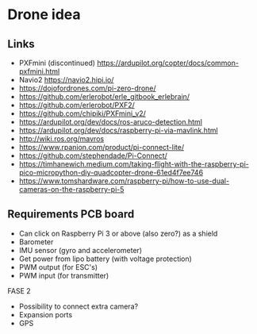 # Drone idea

## Links

- PXFmini (discontinued) https://ardupilot.org/copter/docs/common-pxfmini.html
- Navio2 https://navio2.hipi.io/
- https://dojofordrones.com/pi-zero-drone/
- https://github.com/erlerobot/erle_gitbook_erlebrain/
- https://github.com/erlerobot/PXF2/
- https://github.com/chipiki/PXFmini_v2/
- https://ardupilot.org/dev/docs/ros-aruco-detection.html
- https://ardupilot.org/dev/docs/raspberry-pi-via-mavlink.html
- http://wiki.ros.org/mavros
- https://www.rpanion.com/product/pi-connect-lite/
- https://github.com/stephendade/Pi-Connect/
- https://timhanewich.medium.com/taking-flight-with-the-raspberry-pi-pico-micropython-diy-quadcopter-drone-61ed4f7ee746
- https://www.tomshardware.com/raspberry-pi/how-to-use-dual-cameras-on-the-raspberry-pi-5

## Requirements PCB board

- Can click on Raspberry Pi 3 or above (also zero?) as a shield
- Barometer
- IMU sensor (gyro and accelerometer)
- Get power from lipo battery (with voltage protection)
- PWM output (for ESC's)
- PWM input (for transmitter)

FASE 2

- Possibility to connect extra camera?
- Expansion ports
- GPS
